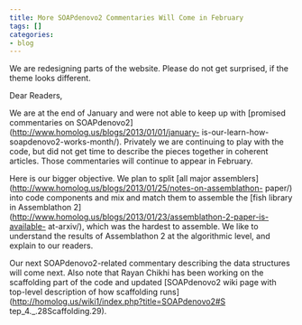 ```yaml
---
title: More SOAPdenovo2 Commentaries Will Come in February
tags: []
categories:
- blog
---
```

We are redesigning parts of the website. Please do not get surprised, if the
theme looks different.
<!--more-->

Dear Readers,

We are at the end of January and were not able to keep up with [promised
commentaries on SOAPdenovo2](http://www.homolog.us/blogs/2013/01/01/january-
is-our-learn-how-soapdenovo2-works-month/). Privately we are continuing to
play with the code, but did not get time to describe the pieces together in
coherent articles. Those commentaries will continue to appear in February.

Here is our bigger objective. We plan to split [all major
assemblers](http://www.homolog.us/blogs/2013/01/25/notes-on-assemblathon-
paper/) into code components and mix and match them to assemble the [fish
library in Assemblathon
2](http://www.homolog.us/blogs/2013/01/23/assemblathon-2-paper-is-available-
at-arxiv/), which was the hardest to assemble. We like to understand the
results of Assemblathon 2 at the algorithmic level, and explain to our
readers.

Our next SOAPdenovo2-related commentary describing the data structures will
come next. Also note that Rayan Chikhi has been working on the scaffolding
part of the code and updated [SOAPdenovo2 wiki page with top-level description
of how scaffolding runs](http://homolog.us/wiki1/index.php?title=SOAPdenovo2#S
tep_4._.28Scaffolding.29).

